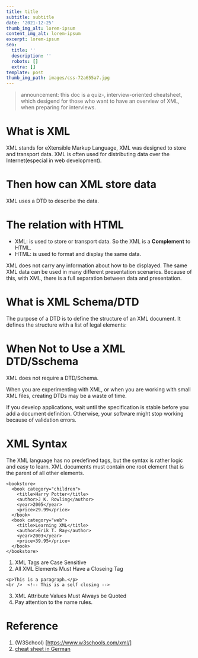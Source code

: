 ```yaml
---
title: title
subtitle: subtitle
date: '2021-12-25'
thumb_img_alt: lorem-ipsum
content_img_alt: lorem-ipsum
excerpt: lorem-ipsum
seo:
  title: ''
  description: ''
  robots: []
  extra: []
template: post
thumb_img_path: images/css-72a655a7.jpg
---
```

> announcement: this doc is a quiz-, interview-oriented cheatsheet, which desigend for those who want to have an overview of XML, when preparing for interviews.

# What is XML
XML stands for eXtensible Markup Language, XML was designed to store and transport data. XML is often used for distributing data over the Internet(especial in web development).

# Then how can XML store data
XML uses a DTD to describe the data.

# The relation with HTML
* XML: is used to store or transport data.
   So the XML is a **Complement** to HTML.
* HTML: is used to format and display the same data.

   
XML does not carry any information about how to be displayed. The same XML data can be used in many different presentation scenarios.
Because of this, with XML, there is a full separation between data and presentation.

# What is XML Schema/DTD
The purpose of a DTD is to define the structure of an XML document. It defines the structure with a list of legal elements:


# When Not to Use a XML DTD/Sschema
XML does not require a DTD/Schema.

When you are experimenting with XML, or when you are working with small XML files, creating DTDs may be a waste of time.

If you develop applications, wait until the specification is stable before you add a document definition. Otherwise, your software might stop working because of validation errors.


# XML Syntax
The XML language has no predefined tags, but the syntax is rather logic and easy to learn. XML documents must contain one root element that is the parent of all other elements.

```
<bookstore>
  <book category="children">
    <title>Harry Potter</title>
    <author>J K. Rowling</author>
    <year>2005</year>
    <price>29.99</price>
  </book>
  <book category="web">
    <title>Learning XML</title>
    <author>Erik T. Ray</author>
    <year>2003</year>
    <price>39.95</price>
  </book>
</bookstore>
```

1. XML Tags are Case Sensitive
2. All XML Elements Must Have a Closeing Tag

```
<p>This is a paragraph.</p>
<br />  <!-- This is a self closing -->
```
3. XML Attribute Values Must Always be Quoted
4. Pay attention to the name rules.

# Reference
1. (W3School) [https://www.w3schools.com/xml/]
2. [cheat sheet in German](https://www.i-d-e.de/wp-content/uploads/2015/02/ide-xml-kurzreferenz.pdf)
